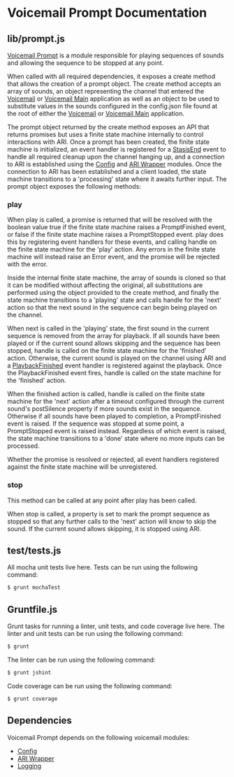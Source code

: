 # Voicemail Prompt Documentation

## lib/prompt.js

[Voicemail Prompt](https://github.com/asterisk/node-voicemail-prompt) is a module responsible for playing sequences of sounds and allowing the sequence to be stopped at any point.

When called with all required dependencies, it exposes a create method that allows the creation of a prompt object. The create method accepts an array of sounds, an object representing the channel that entered the [Voicemail](voicemail.md) or [Voicemail Main](voicemail-main.md) application as well as an object to be used to substitute values in the sounds configured in the config.json file found at the root of either the [Voicemail](voicemail.md) or [Voicemail Main](voicemail-main.md) application.

The prompt object returned by the create method exposes an API that returns promises but uses a finite state machine internally to control interactions with ARI. Once a prompt has been created, the finite state machine is initialized, an event handler is registered for a [StasisEnd](https://wiki.asterisk.org/wiki/display/AST/Asterisk+13+REST+Data+Models#Asterisk13RESTDataModels-StasisEnd) event to handle all required cleanup upon the channel hanging up, and a connection to ARI is established using the [Config](config.md) and [ARI Wrapper](ari.md) modules. Once the connection to ARI has been established and a client loaded, the state machine transitions to a 'processing' state where it awaits further input. The prompt object exposes the following methods:

### play

When play is called, a promise is returned that will be resolved with the boolean value true if the finite state machine raises a PromptFinished event, or false if the finite state machine raises a PromptStopped event. play does this by registering event handlers for these events, and calling handle on the finite state machine for the 'play' action. Any errors in the finite state machine will instead raise an Error event, and the promise will be rejected with the error.

Inside the internal finite state machine, the array of sounds is cloned so that it can be modified without affecting the original, all substitutions are performed using the object provided to the create method, and finally the state machine transitions to a 'playing' state and calls handle for the 'next' action so that the next sound in the sequence can begin being played on the channel.

When next is called in the 'playing' state, the first sound in the current sequence is removed from the array for playback. If all sounds have been played or if the current sound allows skipping and the sequence has been stopped, handle is called on the finite state machine for the 'finished' action. Otherwise, the current sound is played on the channel using ARI and a [PlaybackFinished](https://wiki.asterisk.org/wiki/display/AST/Asterisk+13+REST+Data+Models#Asterisk13RESTDataModels-PlaybackFinished) event handler is registered against the playback. Once the PlaybackFinished event fires, handle is called on the state machine for the 'finished' action.

When the finished action is called, handle is called on the finite state machine for the 'next' action after a timeout configured through the current sound's postSilence property if more sounds exist in the sequence. Otherwise if all sounds have been played to completion, a PromptFinished event is raised. If the sequence was stopped at some point, a PromptStopped event is raised instead. Regardless of which event is raised, the state machine transitions to a 'done' state where no more inputs can be processed.

Whether the promise is resolved or rejected, all event handlers registered against the finite state machine will be unregistered.

### stop

This method can be called at any point after play has been called.

When stop is called, a property is set to mark the prompt sequence as stopped so that any further calls to the 'next' action will know to skip the sound. If the current sound allows skipping, it is stopped using ARI.

## test/tests.js

All mocha unit tests live here. Tests can be run using the following command:

```bash
$ grunt mochaTest
```

## Gruntfile.js

Grunt tasks for running a linter, unit tests, and code coverage live here. The linter and unit tests can be run using the following command:

```bash
$ grunt
```

The linter can be run using the following command:

```bash
$ grunt jshint
```

Code coverage can be run using the following command:

```bash
$ grunt coverage
```

## Dependencies

Voicemail Prompt depends on the following voicemail modules:

- [Config](config.md)
- [ARI Wrapper](ari.md)
- [Logging](logging.md)
